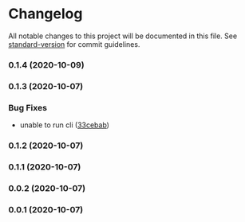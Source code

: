 # Changelog

All notable changes to this project will be documented in this file. See [standard-version](https://github.com/conventional-changelog/standard-version) for commit guidelines.

### 0.1.4 (2020-10-09)

### 0.1.3 (2020-10-07)


### Bug Fixes

* unable to run cli ([33cebab](https://github.com/eladb/markmac/commit/33cebab6a981da6264bb2da22cfcd47b24a69757))

### 0.1.2 (2020-10-07)

### 0.1.1 (2020-10-07)

### 0.0.2 (2020-10-07)

### 0.0.1 (2020-10-07)
